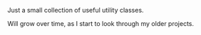 Just a small collection of useful utility classes.

Will grow over time, as I start to look through my older projects.
